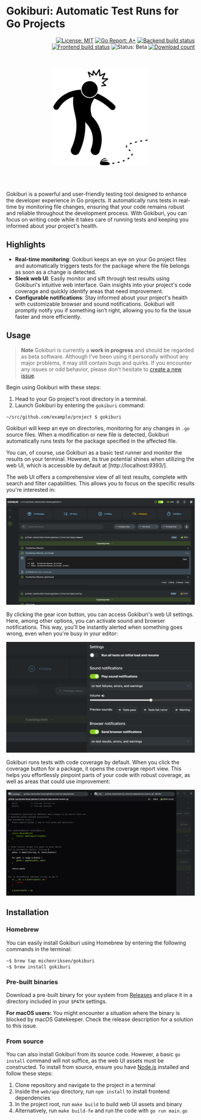 # Gokiburi: Automatic Test Runs for Go Projects

<div align="right">
    <a href="LICENSE.md"><img src="https://img.shields.io/github/license/michenriksen/gokiburi" alt="License: MIT" /></a>
    <a href="https://goreportcard.com/report/github.com/michenriksen/gokiburi"><img src="https://goreportcard.com/badge/github.com/michenriksen/gokiburi" alt="Go Report: A+" /></a>
    <a href="https://github.com/michenriksen/gokiburi/actions/workflows/verify-be.yml"><img src="https://img.shields.io/github/actions/workflow/status/michenriksen/gokiburi/verify-be.yml?label=backend" alt="Backend build status" /></a>
    <a href="https://github.com/michenriksen/gokiburi/actions/workflows/verify-fe.yml"><img src="https://img.shields.io/github/actions/workflow/status/michenriksen/gokiburi/verify-fe.yml?label=frontend" alt="Frontend build status" /></a>
    <img src="https://img.shields.io/badge/status-beta-yellow" alt="Status: Beta" />
    <a href="https://github.com/michenriksen/gokiburi/releases"><img src="https://img.shields.io/github/downloads/michenriksen/gokiburi/total" alt="Download count" /></a>
</div>

<br />
<br />
<br />
<div align="center">
    <picture>
    <source media="(prefers-color-scheme: dark)" srcset=".github/images/gokiburi_dark.png">
    <source media="(prefers-color-scheme: light)" srcset=".github/images/gokiburi_light.png">
    <img alt="Pictogram of a person shocked by seeing a cockroach on the ground" width="256" src=".github/images/gokiburi_light.png">
    </picture>
</div>
<br />
<br />
<br />

Gokiburi is a powerful and user-friendly testing tool designed to enhance the developer experience in Go projects. It automatically runs tests in real-time by monitoring file changes, ensuring that your code remains robust and reliable throughout the development process. With Gokiburi, you can focus on writing code while it takes care of running tests and keeping you informed about your project's health.

## Highlights

- **Real-time monitoring**: Gokiburi keeps an eye on your Go project files and automatically triggers tests for the package where the file belongs as soon as a change is detected.
- **Sleek web UI**: Easily monitor and sift through test results using Gokiburi's intuitive web interface. Gain insights into your project's code coverage and quickly identify areas that need improvement.
- **Configurable notifications**: Stay informed about your project's health with customizable browser and sound notifications. Gokiburi will promptly notify you if something isn’t right, allowing you to fix the issue faster and more efficiently.

## Usage

> **Note**
> Gokiburi is currently a **work in progress** and should be regarded as beta software. Although I've been using it personally without any major problems, it may still contain bugs and quirks. If you encounter any issues or odd behavior, please don't hesitate to [create a new issue](https://github.com/michenriksen/gokiburi/issues/new).

Begin using Gokiburi with these steps:

1. Head to your Go project's root directory in a terminal.
2. Launch Gokiburi by entering the `gokiburi` command:

```shell
~/src/github.com/example/project $ gokiburi
```

Gokiburi will keep an eye on directories, monitoring for any changes in `.go` source files. When a modification or new file is detected, Gokiburi automatically runs tests for the package specified in the affected file.

You can, of course, use Gokiburi as a basic test runner and monitor the results on your terminal. However, its true potential shines when utilizing the web UI, which is accessible by default at [http://localhost:9393/].

The web UI offers a comprehensive view of all test results, complete with search and filter capabilities. This allows you to focus on the specific results you're interested in:

![Gokiburi web UI](.github/images/web_ui_overview.png)

By clicking the gear icon button, you can access Gokiburi's web UI settings. Here, among other options, you can activate sound and browser notifications. This way, you'll be instantly alerted when something goes wrong, even when you're busy in your editor:

![Gokiburi web UI settings](.github/images/web_ui_settings.png)

Gokiburi runs tests with code coverage by default. When you click the coverage button for a package, it opens the coverage report view. This helps you effortlessly pinpoint parts of your code with robust coverage, as well as areas that could use improvement:

![Gokiburi coverage report](.github/images/web_ui_coverage.png)

## Installation

### Homebrew

You can easily install Gokiburi using Homebrew by entering the following commands in the terminal:

```console
~$ brew tap michenriksen/gokiburi
~$ brew install gokiburi
```

### Pre-built binaries

Download a pre-built binary for your system from [Releases](https://github.com/michenriksen/gokiburi/releases) and place it in a directory included in your `$PATH` settings.

**For macOS users:** You might encounter a situation where the binary is blocked by macOS Gatekeeper. Check the release description for a solution to this issue.

### From source

You can also install Gokiburi from its source code. However, a basic `go install` command will not suffice, as the web UI assets must be constructed. To install from source, ensure you have [Node.js](https://nodejs.org/) installed and follow these steps:

1. Clone repository and navigate to the project in a terminal
2. Inside the `web/app` directory, run `npm install` to install frontend dependencies
3. In the project root, run `make build` to build web UI assets and binary
4. Alternatively, run `make build-fe` and run the code with `go run main.go`
